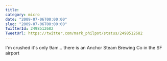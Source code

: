 ```yaml
---
title: 
category: micro
date: "2009-07-06T00:00:00"
slug: "2009-07-06T00:00:00"
TwitterId: 2498512682
TweetUrl: https://twitter.com/mark_philpot/status/2498512682
---
```


I'm crushed it's only 9am... there is an Anchor Steam Brewing Co in the SF
airport
